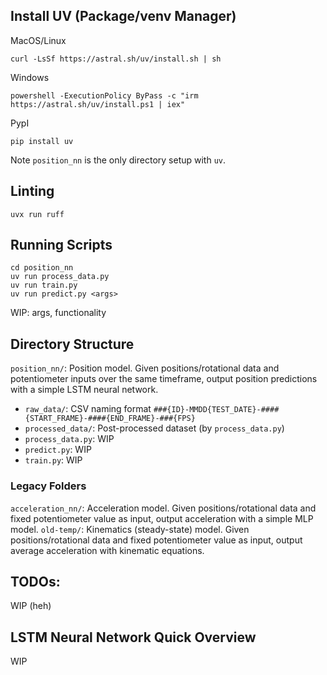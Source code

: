 ## Install UV (Package/venv Manager)

MacOS/Linux
```
curl -LsSf https://astral.sh/uv/install.sh | sh
```

Windows
```
powershell -ExecutionPolicy ByPass -c "irm https://astral.sh/uv/install.ps1 | iex"
```

PypI
```
pip install uv
```

Note `position_nn` is the only directory setup with `uv`.

## Linting

```
uvx run ruff
```

## Running Scripts
```
cd position_nn
uv run process_data.py
uv run train.py
uv run predict.py <args>
```

WIP: args, functionality

## Directory Structure
`position_nn/`: Position model. Given positions/rotational data and potentiometer inputs over the same timeframe, output position predictions with a simple LSTM neural network.
- `raw_data/`: CSV naming format `###{ID}-MMDD{TEST_DATE}-####{START_FRAME}-####{END_FRAME}-###{FPS}`
- `processed_data/`: Post-processed dataset (by `process_data.py`)
- `process_data.py`: WIP
- `predict.py`: WIP
- `train.py`: WIP

### Legacy Folders
`acceleration_nn/`: Acceleration model. Given positions/rotational data and fixed potentiometer value as input, output acceleration with a simple MLP model.
`old-temp/`: Kinematics (steady-state) model. Given positions/rotational data and fixed potentiometer value as input, output average acceleration with kinematic equations.

## TODOs:

WIP (heh)

## LSTM Neural Network Quick Overview

WIP
